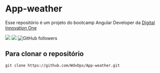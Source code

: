# App-weather

Esse repositório é um projeto do bootcamp Angular Developer da
[Digital Innovation One](https://digitalinnovation.one/sign-up?ref=QFX2ZVP4RU)


![](https://img.shields.io/github/stars/WdvOps/App-weather) ![](https://img.shields.io/github/forks/WdvOps/App-weather) ![GitHub followers](https://img.shields.io/github/followers/WdvOps?style=social)

## Para clonar o repositório 

`git clone https://github.com/WdvOps/App-weather.git`
